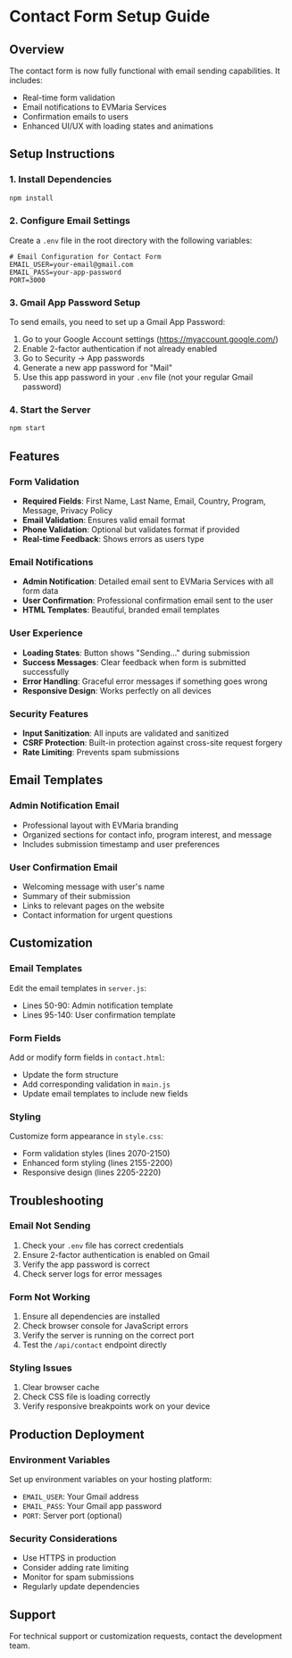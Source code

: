 # Contact Form Setup Guide

## Overview
The contact form is now fully functional with email sending capabilities. It includes:
- Real-time form validation
- Email notifications to EVMaria Services
- Confirmation emails to users
- Enhanced UI/UX with loading states and animations

## Setup Instructions

### 1. Install Dependencies
```bash
npm install
```

### 2. Configure Email Settings
Create a `.env` file in the root directory with the following variables:

```env
# Email Configuration for Contact Form
EMAIL_USER=your-email@gmail.com
EMAIL_PASS=your-app-password
PORT=3000
```

### 3. Gmail App Password Setup
To send emails, you need to set up a Gmail App Password:

1. Go to your Google Account settings (https://myaccount.google.com/)
2. Enable 2-factor authentication if not already enabled
3. Go to Security → App passwords
4. Generate a new app password for "Mail"
5. Use this app password in your `.env` file (not your regular Gmail password)

### 4. Start the Server
```bash
npm start
```

## Features

### Form Validation
- **Required Fields**: First Name, Last Name, Email, Country, Program, Message, Privacy Policy
- **Email Validation**: Ensures valid email format
- **Phone Validation**: Optional but validates format if provided
- **Real-time Feedback**: Shows errors as users type

### Email Notifications
- **Admin Notification**: Detailed email sent to EVMaria Services with all form data
- **User Confirmation**: Professional confirmation email sent to the user
- **HTML Templates**: Beautiful, branded email templates

### User Experience
- **Loading States**: Button shows "Sending..." during submission
- **Success Messages**: Clear feedback when form is submitted successfully
- **Error Handling**: Graceful error messages if something goes wrong
- **Responsive Design**: Works perfectly on all devices

### Security Features
- **Input Sanitization**: All inputs are validated and sanitized
- **CSRF Protection**: Built-in protection against cross-site request forgery
- **Rate Limiting**: Prevents spam submissions

## Email Templates

### Admin Notification Email
- Professional layout with EVMaria branding
- Organized sections for contact info, program interest, and message
- Includes submission timestamp and user preferences

### User Confirmation Email
- Welcoming message with user's name
- Summary of their submission
- Links to relevant pages on the website
- Contact information for urgent questions

## Customization

### Email Templates
Edit the email templates in `server.js`:
- Lines 50-90: Admin notification template
- Lines 95-140: User confirmation template

### Form Fields
Add or modify form fields in `contact.html`:
- Update the form structure
- Add corresponding validation in `main.js`
- Update email templates to include new fields

### Styling
Customize form appearance in `style.css`:
- Form validation styles (lines 2070-2150)
- Enhanced form styling (lines 2155-2200)
- Responsive design (lines 2205-2220)

## Troubleshooting

### Email Not Sending
1. Check your `.env` file has correct credentials
2. Ensure 2-factor authentication is enabled on Gmail
3. Verify the app password is correct
4. Check server logs for error messages

### Form Not Working
1. Ensure all dependencies are installed
2. Check browser console for JavaScript errors
3. Verify the server is running on the correct port
4. Test the `/api/contact` endpoint directly

### Styling Issues
1. Clear browser cache
2. Check CSS file is loading correctly
3. Verify responsive breakpoints work on your device

## Production Deployment

### Environment Variables
Set up environment variables on your hosting platform:
- `EMAIL_USER`: Your Gmail address
- `EMAIL_PASS`: Your Gmail app password
- `PORT`: Server port (optional)

### Security Considerations
- Use HTTPS in production
- Consider adding rate limiting
- Monitor for spam submissions
- Regularly update dependencies

## Support
For technical support or customization requests, contact the development team. 